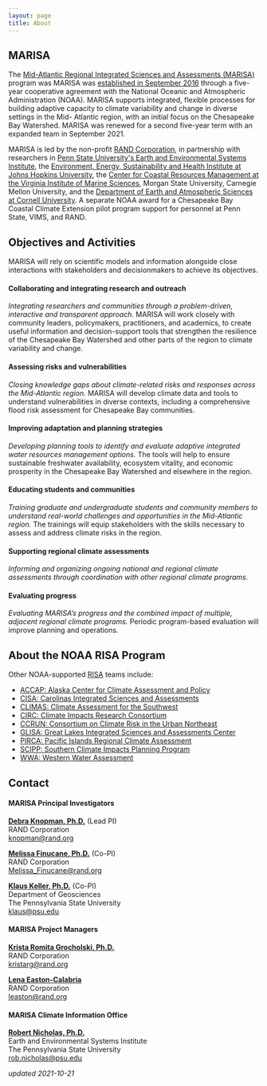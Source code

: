 ```yaml
---
layout: page
title: About
---
```


<!-- <p align="center"><a href="http://www.midatlanticrisa.org"><img src="/images/marisa-logo-400x94.png"></a></p> -->

## MARISA
The [Mid-Atlantic Regional Integrated Sciences and Assessments (MARISA)](http://www.midatlanticrisa.org) program was MARISA was [established in September 2016](http://news.psu.edu/story/436700/2016/11/09/research/mid-atlantic-regional-integrated-sciences-and-assessments) through a five-year cooperative agreement with the National Oceanic and Atmospheric Administration (NOAA). MARISA supports integrated, flexible processes for building adaptive capacity to climate variability and change in diverse settings in the Mid- Atlantic region, with an initial focus on the Chesapeake Bay Watershed. MARISA was renewed for a second five-year term with an expanded team in September 2021.

MARISA is led by the non-profit [RAND Corporation](http://rand.org), in partnership with researchers in [Penn State University's Earth and Environmental Systems Institute](http://www.eesi.psu.edu), the [Environment, Energy, Sustainability and Health Institute at Johns Hopkins University](http://e2shi.jhu.edu/), the [Center for Coastal Resources Management at the Virginia Institute of Marine Sciences](https://www.vims.edu/ccrm/index.php), Morgan State University, Carnegie Mellon University, and the [Department of Earth and Atmospheric Sciences at Cornell University](http://www.eas.cornell.edu/). A separate NOAA award for a Chesapeake Bay Coastal Climate Extension pilot program support for personnel at Penn State, VIMS, and RAND.


## Objectives and Activities

MARISA will rely on scientific models and information alongside close interactions with stakeholders and decisionmakers to achieve its objectives.

#### Collaborating and integrating research and outreach
*Integrating researchers and communities through a problem-driven, interactive and transparent approach.* MARISA will work closely with community leaders, policymakers, practitioners, and academics, to create useful information and decision-support tools that strengthen the resilience of the Chesapeake Bay Watershed and other parts of the region to climate variability and change.

#### Assessing risks and vulnerabilities
*Closing knowledge gaps about climate-related risks and responses across the Mid-Atlantic region.* MARISA will develop climate data and tools to understand vulnerabilities in diverse contexts, including a comprehensive flood risk assessment for Chesapeake Bay communities.

#### Improving adaptation and planning strategies
*Developing planning tools to identify and evaluate adaptive integrated water resources management options.* The tools will help to ensure sustainable freshwater availability, ecosystem vitality, and economic prosperity in the Chesapeake Bay Watershed and elsewhere in the region.

#### Educating students and communities
*Training graduate and undergraduate students and community members to understand real-world challenges and opportunities in the Mid-Atlantic region.* The trainings will equip stakeholders with the skills necessary to assess and address climate risks in the region.

#### Supporting regional climate assessments
*Informing and organizing ongoing national and regional climate assessments through coordination with other regional climate programs.*

#### Evaluating progress
*Evaluating MARISA’s progress and the combined impact of multiple, adjacent regional climate programs.* Periodic program-based evaluation will improve planning and operations.


## About the NOAA RISA Program

Other NOAA-supported [RISA](https://cpo.noaa.gov/Meet-the-Divisions/Climate-and-Societal-Interactions/RISA/About-RISA) teams include:

- [ACCAP: Alaska Center for Climate Assessment and Policy](https://accap.uaf.edu/)
- [CISA: Carolinas Integrated Sciences and Assessments](http://www.cisa.sc.edu/)
- [CLIMAS: Climate Assessment for the Southwest](http://www.climas.arizona.edu/)
- [CIRC: Climate Impacts Research Consortium](http://pnwcirc.org/circ)
- [CCRUN: Consortium on Climate Risk in the Urban Northeast](http://www.ccrun.org/)
- [GLISA: Great Lakes Integrated Sciences and Assessments Center](http://glisa.umich.edu/)
- [PIRCA: Pacific Islands Regional Climate Assessment](http://www.pacificrisa.org/)
- [SCIPP: Southern Climate Impacts Planning Program](http://www.southernclimate.org/)
- [WWA: Western Water Assessment](http://wwa.colorado.edu/)


## Contact

#### MARISA Principal Investigators

**[Debra Knopman, Ph.D.](https://www.rand.org/about/people/k/knopman_debra.html)** (Lead PI)  
RAND Corporation  
[knopman@rand.org](mailto:knopman@rand.org)

**[Melissa Finucane, Ph.D.](https://www.rand.org/about/people/f/finucane_melissa_l.html)** (Co-PI)  
RAND Corporation  
[Melissa_Finucane@rand.org](mailto:Melissa_Finucane@rand.org)

**[Klaus Keller, Ph.D.](https://personal.ems.psu.edu/~kzk10/)** (Co-PI)  
Department of Geosciences  
The Pennsylvania State University  
[klaus@psu.edu](mailto:klaus@psu.edu)


#### MARISA Project Managers

**[Krista Romita Grocholski, Ph.D.](https://www.rand.org/about/people/r/romita_grocholski_krista.html)**  
RAND Corporation  
[kristarg@rand.org](mailto:kristarg@rand.org)

**[Lena Easton-Calabria](https://www.rand.org/about/people/e/easton-calabria_lena.html)**  
RAND Corporation  
[leaston@rand.org](mailto:leaston@rand.org)


#### MARISA Climate Information Office

**[Robert Nicholas, Ph.D.](http://www.eesi.psu.edu/~ren10)**  
Earth and Environmental Systems Institute  
The Pennsylvania State University  
[rob.nicholas@psu.edu](mailto:rob.nicholas@psu.edu)  

*updated 2021-10-21*